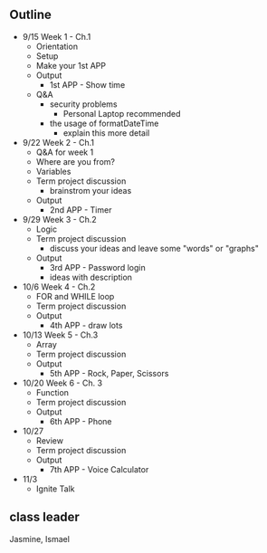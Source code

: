 ## Outline

- 9/15 Week 1 - Ch.1
  - Orientation
  - Setup
  - Make your 1st APP
  - Output
    - 1st APP - Show time
  - Q&A
    - security problems
      - Personal Laptop recommended
    - the usage of formatDateTime
      - explain this more detail
- 9/22 Week 2 - Ch.1
  - Q&A for week 1
  - Where are you from?
  - Variables
  - Term project discussion
    - brainstrom your ideas
  - Output
    - 2nd APP - Timer
- 9/29 Week 3 - Ch.2
  - Logic
  - Term project discussion
    - discuss your ideas and leave some "words" or "graphs"
  - Output
    - 3rd APP - Password login
    - ideas with description
- 10/6 Week 4 - Ch.2
  - FOR and WHILE loop
  - Term project discussion
  - Output
    - 4th APP - draw lots
- 10/13 Week 5 - Ch.3
  - Array
  - Term project discussion
  - Output
    - 5th APP - Rock, Paper, Scissors
- 10/20 Week 6 - Ch. 3
  - Function
  - Term project discussion
  - Output
    - 6th APP - Phone
- 10/27
  - Review
  - Term project discussion
  - Output
    - 7th APP - Voice Calculator
- 11/3
  - Ignite Talk

## class leader

Jasmine, Ismael